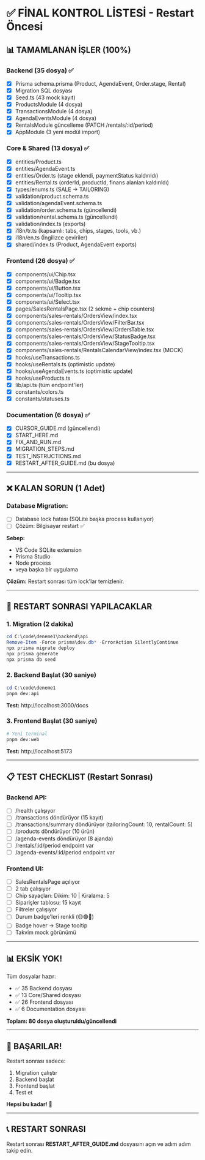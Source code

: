 # ✅ FİNAL KONTROL LİSTESİ - Restart Öncesi

## 📊 TAMAMLANAN İŞLER (100%)

### **Backend (35 dosya)** ✅
- [x] Prisma schema.prisma (Product, AgendaEvent, Order.stage, Rental)
- [x] Migration SQL dosyası
- [x] Seed.ts (43 mock kayıt)
- [x] ProductsModule (4 dosya)
- [x] TransactionsModule (4 dosya)
- [x] AgendaEventsModule (4 dosya)
- [x] RentalsModule güncelleme (PATCH /rentals/:id/period)
- [x] AppModule (3 yeni modül import)

### **Core & Shared (13 dosya)** ✅
- [x] entities/Product.ts
- [x] entities/AgendaEvent.ts
- [x] entities/Order.ts (stage eklendi, paymentStatus kaldırıldı)
- [x] entities/Rental.ts (orderId, productId, finans alanları kaldırıldı)
- [x] types/enums.ts (SALE → TAILORING)
- [x] validation/product.schema.ts
- [x] validation/agendaEvent.schema.ts
- [x] validation/order.schema.ts (güncellendi)
- [x] validation/rental.schema.ts (güncellendi)
- [x] validation/index.ts (exports)
- [x] i18n/tr.ts (kapsamlı: tabs, chips, stages, tools, vb.)
- [x] i18n/en.ts (İngilizce çeviriler)
- [x] shared/index.ts (Product, AgendaEvent exports)

### **Frontend (26 dosya)** ✅
- [x] components/ui/Chip.tsx
- [x] components/ui/Badge.tsx
- [x] components/ui/Button.tsx
- [x] components/ui/Tooltip.tsx
- [x] components/ui/Select.tsx
- [x] pages/SalesRentalsPage.tsx (2 sekme + chip counters)
- [x] components/sales-rentals/OrdersView/index.tsx
- [x] components/sales-rentals/OrdersView/FilterBar.tsx
- [x] components/sales-rentals/OrdersView/OrdersTable.tsx
- [x] components/sales-rentals/OrdersView/StatusBadge.tsx
- [x] components/sales-rentals/OrdersView/StageTooltip.tsx
- [x] components/sales-rentals/RentalsCalendarView/index.tsx (MOCK)
- [x] hooks/useTransactions.ts
- [x] hooks/useRentals.ts (optimistic update)
- [x] hooks/useAgendaEvents.ts (optimistic update)
- [x] hooks/useProducts.ts
- [x] lib/api.ts (tüm endpoint'ler)
- [x] constants/colors.ts
- [x] constants/statuses.ts

### **Documentation (6 dosya)** ✅
- [x] CURSOR_GUIDE.md (güncellendi)
- [x] START_HERE.md
- [x] FIX_AND_RUN.md
- [x] MIGRATION_STEPS.md
- [x] TEST_INSTRUCTIONS.md
- [x] RESTART_AFTER_GUIDE.md (bu dosya)

---

## ❌ KALAN SORUN (1 Adet)

### **Database Migration:**
- [ ] Database lock hatası (SQLite başka process kullanıyor)
- [ ] Çözüm: Bilgisayar restart ✅

**Sebep:**
- VS Code SQLite extension
- Prisma Studio
- Node process
- veya başka bir uygulama

**Çözüm:** Restart sonrası tüm lock'lar temizlenir.

---

## 🎯 RESTART SONRASI YAPILACAKLAR

### **1. Migration (2 dakika)**
```powershell
cd C:\code\deneme1\backend\api
Remove-Item -Force prisma\dev.db* -ErrorAction SilentlyContinue
npx prisma migrate deploy
npx prisma generate
npx prisma db seed
```

### **2. Backend Başlat (30 saniye)**
```powershell
cd C:\code\deneme1
pnpm dev:api
```

**Test:** http://localhost:3000/docs

### **3. Frontend Başlat (30 saniye)**
```powershell
# Yeni terminal
pnpm dev:web
```

**Test:** http://localhost:5173

---

## 📋 TEST CHECKLIST (Restart Sonrası)

### **Backend API:**
- [ ] /health çalışıyor
- [ ] /transactions döndürüyor (15 kayıt)
- [ ] /transactions/summary döndürüyor (tailoringCount: 10, rentalCount: 5)
- [ ] /products döndürüyor (10 ürün)
- [ ] /agenda-events döndürüyor (8 ajanda)
- [ ] /rentals/:id/period endpoint var
- [ ] /agenda-events/:id/period endpoint var

### **Frontend UI:**
- [ ] SalesRentalsPage açılıyor
- [ ] 2 tab çalışıyor
- [ ] Chip sayaçları: Dikim: 10 | Kiralama: 5
- [ ] Siparişler tablosu: 15 kayıt
- [ ] Filtreler çalışıyor
- [ ] Durum badge'leri renkli (🟡🟢🔴)
- [ ] Badge hover → Stage tooltip
- [ ] Takvim mock görünümü

---

## 📊 EKSİK YOK!

Tüm dosyalar hazır:
- ✅ 35 Backend dosyası
- ✅ 13 Core/Shared dosyası
- ✅ 26 Frontend dosyası
- ✅ 6 Documentation dosyası

**Toplam: 80 dosya oluşturuldu/güncellendi**

---

## 🎉 BAŞARILAR!

Restart sonrası sadece:
1. Migration çalıştır
2. Backend başlat
3. Frontend başlat
4. Test et

**Hepsi bu kadar!** 🚀

---

## 📞 RESTART SONRASI

Restart sonrası **RESTART_AFTER_GUIDE.md** dosyasını açın ve adım adım takip edin.



